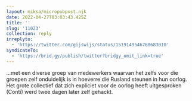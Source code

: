 ```yaml
---
layout: miksa/micropubpost.njk
date: 2022-04-27T03:03:43.425Z
title: ''
slug: '11023'
collection: reply
inreplyto:
  - 'https://twitter.com/gijswijs/status/1519149546768683010'
syndicateTo:
  - 'https://brid.gy/publish/twitter?bridgy_omit_link=true'
---
```

...met een diverse groep van medewerkers waarvan het zelfs voor die groepen zelf onduidelijk is in hoeverre die Rusland steunen in hun oorlog. Het grote collectief dat zich expliciet voor de oorlog heeft uitgesproken (Conti) werd twee dagen later zelf gehackt.
